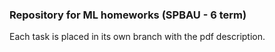 ### Repository for ML homeworks (SPBAU - 6 term)

Each task is placed in its own branch with the pdf description.
